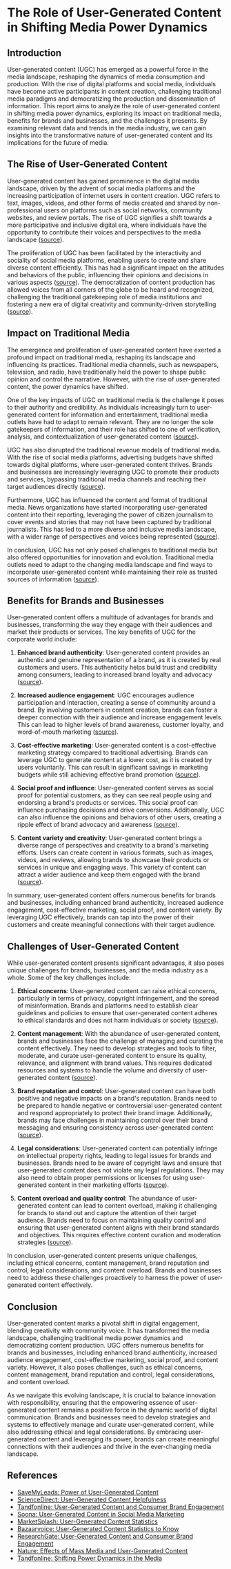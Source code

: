 # The Role of User-Generated Content in Shifting Media Power Dynamics

## Introduction

User-generated content (UGC) has emerged as a powerful force in the media landscape, reshaping the dynamics of media consumption and production. With the rise of digital platforms and social media, individuals have become active participants in content creation, challenging traditional media paradigms and democratizing the production and dissemination of information. This report aims to analyze the role of user-generated content in shifting media power dynamics, exploring its impact on traditional media, benefits for brands and businesses, and the challenges it presents. By examining relevant data and trends in the media industry, we can gain insights into the transformative nature of user-generated content and its implications for the future of media.

## The Rise of User-Generated Content

User-generated content has gained prominence in the digital media landscape, driven by the advent of social media platforms and the increasing participation of internet users in content creation. UGC refers to text, images, videos, and other forms of media created and shared by non-professional users on platforms such as social networks, community websites, and review portals. The rise of UGC signifies a shift towards a more participative and inclusive digital era, where individuals have the opportunity to contribute their voices and perspectives to the media landscape ([source](https://savemyleads.com/blog/marketing/power-of-user-generated-content)).

The proliferation of UGC has been facilitated by the interactivity and sociality of social media platforms, enabling users to create and share diverse content efficiently. This has had a significant impact on the attitudes and behaviors of the public, influencing their opinions and decisions in various aspects ([source](https://www.sciencedirect.com/science/article/pii/S0306457322003028)). The democratization of content production has allowed voices from all corners of the globe to be heard and recognized, challenging the traditional gatekeeping role of media institutions and fostering a new era of digital creativity and community-driven storytelling ([source](https://savemyleads.com/blog/marketing/power-of-user-generated-content)).

## Impact on Traditional Media

The emergence and proliferation of user-generated content have exerted a profound impact on traditional media, reshaping its landscape and influencing its practices. Traditional media channels, such as newspapers, television, and radio, have traditionally held the power to shape public opinion and control the narrative. However, with the rise of user-generated content, the power dynamics have shifted.

One of the key impacts of UGC on traditional media is the challenge it poses to their authority and credibility. As individuals increasingly turn to user-generated content for information and entertainment, traditional media outlets have had to adapt to remain relevant. They are no longer the sole gatekeepers of information, and their role has shifted to one of verification, analysis, and contextualization of user-generated content ([source](https://savemyleads.com/blog/marketing/power-of-user-generated-content)).

UGC has also disrupted the traditional revenue models of traditional media. With the rise of social media platforms, advertising budgets have shifted towards digital platforms, where user-generated content thrives. Brands and businesses are increasingly leveraging UGC to promote their products and services, bypassing traditional media channels and reaching their target audiences directly ([source](https://savemyleads.com/blog/marketing/power-of-user-generated-content)).

Furthermore, UGC has influenced the content and format of traditional media. News organizations have started incorporating user-generated content into their reporting, leveraging the power of citizen journalism to cover events and stories that may not have been captured by traditional journalists. This has led to a more diverse and inclusive media landscape, with a wider range of perspectives and voices being represented ([source](https://savemyleads.com/blog/marketing/power-of-user-generated-content)).

In conclusion, UGC has not only posed challenges to traditional media but also offered opportunities for innovation and evolution. Traditional media outlets need to adapt to the changing media landscape and find ways to incorporate user-generated content while maintaining their role as trusted sources of information ([source](https://savemyleads.com/blog/marketing/power-of-user-generated-content)).

## Benefits for Brands and Businesses

User-generated content offers a multitude of advantages for brands and businesses, transforming the way they engage with their audiences and market their products or services. The key benefits of UGC for the corporate world include:

1. **Enhanced brand authenticity**: User-generated content provides an authentic and genuine representation of a brand, as it is created by real customers and users. This authenticity helps build trust and credibility among consumers, leading to increased brand loyalty and advocacy ([source](https://savemyleads.com/blog/marketing/power-of-user-generated-content)).

2. **Increased audience engagement**: UGC encourages audience participation and interaction, creating a sense of community around a brand. By involving customers in content creation, brands can foster a deeper connection with their audience and increase engagement levels. This can lead to higher levels of brand awareness, customer loyalty, and word-of-mouth marketing ([source](https://savemyleads.com/blog/marketing/power-of-user-generated-content)).

3. **Cost-effective marketing**: User-generated content is a cost-effective marketing strategy compared to traditional advertising. Brands can leverage UGC to generate content at a lower cost, as it is created by users voluntarily. This can result in significant savings in marketing budgets while still achieving effective brand promotion ([source](https://savemyleads.com/blog/marketing/power-of-user-generated-content)).

4. **Social proof and influence**: User-generated content serves as social proof for potential customers, as they can see real people using and endorsing a brand's products or services. This social proof can influence purchasing decisions and drive conversions. Additionally, UGC can also influence the opinions and behaviors of other users, creating a ripple effect of brand advocacy and awareness ([source](https://savemyleads.com/blog/marketing/power-of-user-generated-content)).

5. **Content variety and creativity**: User-generated content brings a diverse range of perspectives and creativity to a brand's marketing efforts. Users can create content in various formats, such as images, videos, and reviews, allowing brands to showcase their products or services in unique and engaging ways. This variety of content can attract a wider audience and keep them engaged with the brand ([source](https://savemyleads.com/blog/marketing/power-of-user-generated-content)).

In summary, user-generated content offers numerous benefits for brands and businesses, including enhanced brand authenticity, increased audience engagement, cost-effective marketing, social proof, and content variety. By leveraging UGC effectively, brands can tap into the power of their customers and create meaningful connections with their target audience.

## Challenges of User-Generated Content

While user-generated content presents significant advantages, it also poses unique challenges for brands, businesses, and the media industry as a whole. Some of the key challenges include:

1. **Ethical concerns**: User-generated content can raise ethical concerns, particularly in terms of privacy, copyright infringement, and the spread of misinformation. Brands and platforms need to establish clear guidelines and policies to ensure that user-generated content adheres to ethical standards and does not harm individuals or society ([source](https://savemyleads.com/blog/marketing/power-of-user-generated-content)).

2. **Content management**: With the abundance of user-generated content, brands and businesses face the challenge of managing and curating the content effectively. They need to develop strategies and tools to filter, moderate, and curate user-generated content to ensure its quality, relevance, and alignment with brand values. This requires dedicated resources and systems to handle the volume and diversity of user-generated content ([source](https://savemyleads.com/blog/marketing/power-of-user-generated-content)).

3. **Brand reputation and control**: User-generated content can have both positive and negative impacts on a brand's reputation. Brands need to be prepared to handle negative or controversial user-generated content and respond appropriately to protect their brand image. Additionally, brands may face challenges in maintaining control over their brand messaging and ensuring consistency across user-generated content ([source](https://savemyleads.com/blog/marketing/power-of-user-generated-content)).

4. **Legal considerations**: User-generated content can potentially infringe on intellectual property rights, leading to legal issues for brands and businesses. Brands need to be aware of copyright laws and ensure that user-generated content does not violate any legal regulations. They may also need to obtain proper permissions or licenses for using user-generated content in their marketing efforts ([source](https://savemyleads.com/blog/marketing/power-of-user-generated-content)).

5. **Content overload and quality control**: The abundance of user-generated content can lead to content overload, making it challenging for brands to stand out and capture the attention of their target audience. Brands need to focus on maintaining quality control and ensuring that user-generated content aligns with their brand standards and objectives. This requires effective content curation and moderation strategies ([source](https://savemyleads.com/blog/marketing/power-of-user-generated-content)).

In conclusion, user-generated content presents unique challenges, including ethical concerns, content management, brand reputation and control, legal considerations, and content overload. Brands and businesses need to address these challenges proactively to harness the power of user-generated content effectively.

## Conclusion

User-generated content marks a pivotal shift in digital engagement, blending creativity with community voice. It has transformed the media landscape, challenging traditional media power dynamics and democratizing content production. UGC offers numerous benefits for brands and businesses, including enhanced brand authenticity, increased audience engagement, cost-effective marketing, social proof, and content variety. However, it also poses challenges, such as ethical concerns, content management, brand reputation and control, legal considerations, and content overload.

As we navigate this evolving landscape, it is crucial to balance innovation with responsibility, ensuring that the empowering essence of user-generated content remains a positive force in the dynamic world of digital communication. Brands and businesses need to develop strategies and systems to effectively manage and curate user-generated content, while also addressing ethical and legal considerations. By embracing user-generated content and leveraging its power, brands can create meaningful connections with their audiences and thrive in the ever-changing media landscape.

## References

- [SaveMyLeads: Power of User-Generated Content](https://savemyleads.com/blog/marketing/power-of-user-generated-content)
- [ScienceDirect: User-Generated Content Helpfulness](https://www.sciencedirect.com/science/article/pii/S0306457322003028)
- [Tandfonline: User-Generated Content and Consumer Brand Engagement](https://www.tandfonline.com/doi/full/10.1080/02650487.2019.1596447)
- [Soona: User-Generated Content in Social Media Marketing](https://soona.co/blog/user-generated-content-in-social-media-marketing)
- [MarketSplash: User-Generated Content Statistics](https://marketsplash.com/user-generated-content-statistics/)
- [Bazaarvoice: User-Generated Content Statistics to Know](https://www.bazaarvoice.com/blog/user-generated-content-statistics-to-know/)
- [ResearchGate: User-Generated Content and Consumer Brand Engagement](https://www.researchgate.net/publication/361076492_User-Generated_Content_and_Consumer_Brand_Engagement)
- [Nature: Effects of Mass Media and User-Generated Content](https://www.nature.com/articles/s41598-023-39725-y)
- [Tandfonline: Shifting Power Dynamics in the Media](https://www.tandfonline.com/doi/full/10.1080/21670811.2022.2161924)